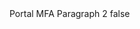 <?xml version="1.0" encoding="UTF-8"?>
<CustomMetadata xmlns="http://soap.sforce.com/2006/04/metadata">
    <label>Portal MFA Paragraph 2</label>
    <protected>false</protected>
</CustomMetadata>

